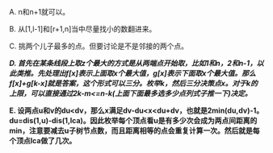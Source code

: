 A. n和n+1就可以。

B. 从[1,l-1]和[r+1,n]当中尽量找小的数翻进来。

C. 挑两个儿子最多的点。但要讨论是不是邻接的两个点。

***D. 首先在某条线段上取z个最大的方式是从两端点开始取，比如1和n，2和n-1，以此类推。先处理出f[x]表示上面取x个最大值，g[x]表示下面取x个最大值。那么f[x]+g[k-x]就是答案，这个形式可以三分。枚举k，然后三分决策点x。对于k的上限，可以直接通过2k-m<=n-k(上面下面最多选多少点列式子推一下)决定。***

**E. 设两点u和v的du<dv，那么x满足dv-du<x<du+dv，也就是2min(du,dv)-1。du=dis(1,u)-dis(1,lca)。因此枚举每个顶点看u是有多少次会成为两点间距离的min，注意要减去u子树节点数，而且距离相等的点会重复计算一次。然后就是每个顶点lca做了几次。**
